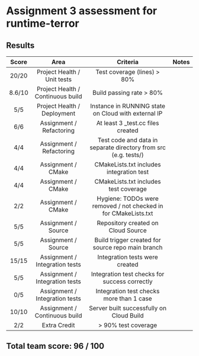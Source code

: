 # Assignment 3 assessment for runtime-terror

## Results

| Score  |               Area                |                           Criteria                           | Notes |
| :----: | :-------------------------------: | :----------------------------------------------------------: | :---: |
| 20/20  |    Project Health / Unit tests    |                 Test coverage (lines) > 80%                  |       |
| 8.6/10 | Project Health / Continuous build |                   Build passing rate > 80%                   |       |
|  5/5   |    Project Health / Deployment    |     Instance in RUNNING state on Cloud with external IP      |       |
|  6/6   |     Assignment / Refactoring      |              At least 3 _test.cc files created               |       |
|  4/4   |     Assignment / Refactoring      | Test code and data in separate directory from src (e.g. tests/) |       |
|  4/4   |        Assignment / CMake         |           CMakeLists.txt includes integration test           |       |
|  4/4   |        Assignment / CMake         |            CMakeLists.txt includes test coverage             |       |
|  2/2   |        Assignment / CMake         | Hygiene: TODOs were removed / not checked in for CMakeLists.txt |       |
|  5/5   |        Assignment / Source        |              Repository created on Cloud Source              |       |
|  5/5   |        Assignment / Source        |      Build trigger created for source repo main branch       |       |
| 15/15  |  Assignment / Integration tests   |                Integration tests were created                |       |
|  5/5   |  Assignment / Integration tests   |        Integration test checks for success correctly         |       |
|  0/5   |  Assignment / Integration tests   |           Integration test checks more than 1 case           |       |
| 10/10  |   Assignment / Continuous build   |           Server built successfully on Cloud Build           |       |
|  2/2   |           Extra Credit            |                     > 90% test coverage                      |       |

## Total team score: 96 / 100